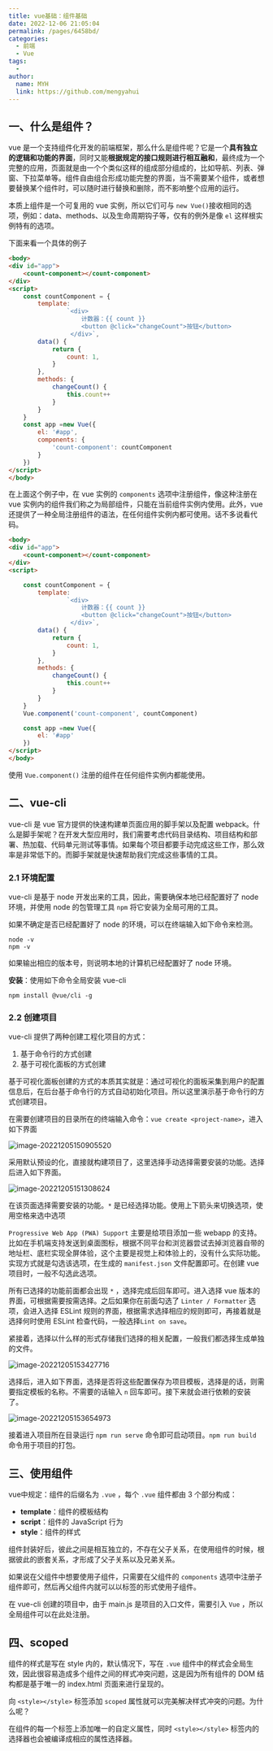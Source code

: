 ```yaml
---
title: vue基础：组件基础
date: 2022-12-06 21:05:04
permalink: /pages/6458bd/
categories:
  - 前端
  - Vue
tags:
  - 
author: 
  name: MYH
  link: https://github.com/mengyahui
---
```

## 一、什么是组件？

vue 是一个支持组件化开发的前端框架，那么什么是组件呢？它是一个**具有独立的逻辑和功能的界面**，同时又能**根据规定的接口规则进行相互融和**，最终成为一个完整的应用，页面就是由一个个类似这样的组成部分组成的，比如导航、列表、弹窗、下拉菜单等。组件自由组合形成功能完整的界面，当不需要某个组件，或者想要替换某个组件时，可以随时进行替换和删除，而不影响整个应用的运行。

本质上组件是一个可复用的 vue 实例，所以它们可与 `new Vue()`接收相同的选项，例如：data、methods、以及生命周期钩子等，仅有的例外是像 `el` 这样根实例特有的选项。

下面来看一个具体的例子

```html
<body>
<div id="app">
    <count-component></count-component>
</div>
<script>
    const countComponent = {
        template:
                `<div>
                    计数器：{{ count }}
                    <button @click="changeCount">按钮</button>
                 </div>`,
        data() {
            return {
                count: 1,
            }
        },
        methods: {
            changeCount() {
                this.count++
            }
        }
    }
    const app =new Vue({
        el: '#app',
        components: {
            'count-component': countComponent
        }
    })
</script>
</body>
```

在上面这个例子中，在 vue 实例的 `components` 选项中注册组件，像这种注册在 vue 实例内的组件我们称之为局部组件，只能在当前组件实例内使用。此外，vue 还提供了一种全局注册组件的语法，在任何组件实例内都可使用。话不多说看代码。

```html
<body>
<div id="app">
    <count-component></count-component>
</div>
<script>

    const countComponent = {
        template:
                `<div>
                    计数器：{{ count }}
                    <button @click="changeCount">按钮</button>
                 </div>`,
        data() {
            return {
                count: 1,
            }
        },
        methods: {
            changeCount() {
                this.count++
            }
        }
    }
    Vue.component('count-component', countComponent)

    const app =new Vue({
        el: '#app'
    })
</script>
</body>
```

使用 `Vue.component()` 注册的组件在任何组件实例内都能使用。

## 二、vue-cli

vue-cli 是 vue 官方提供的快速构建单页面应用的脚手架以及配置 webpack。什么是脚手架呢？在开发大型应用时，我们需要考虑代码目录结构、项目结构和部署、热加载、代码单元测试等事情。如果每个项目都要手动完成这些工作，那么效率是非常低下的。而脚手架就是快速帮助我们完成这些事情的工具。

### 2.1 环境配置

vue-cli 是基于 node 开发出来的工具，因此，需要确保本地已经配置好了 node 环境，并使用 node 的包管理工具 `npm` 将它安装为全局可用的工具。

如果不确定是否已经配置好了 node 的环境，可以在终端输入如下命令来检测。

```shell
node -v
npm -v
```

如果输出相应的版本号，则说明本地的计算机已经配置好了 node 环境。

**安装**：使用如下命令全局安装 vue-cli

```shell
npm install @vue/cli -g
```

### 2.2 创建项目

vue-cli 提供了两种创建工程化项目的方式：

1. 基于命令行的方式创建
2. 基于可视化面板的方式创建

基于可视化面板创建的方式的本质其实就是：通过可视化的面板采集到用户的配置信息后，在后台基于命令行的方式自动初始化项目。所以这里演示基于命令行的方式创建项目。

在需要创建项目的目录所在的终端输入命令：`vue create <project-name>`，进入如下界面

![image-20221205150905520](https://cdn.staticaly.com/gh/mengyahui/image-repository@master/vue/image-20221205150905520.6ji5sqmejjk0.jpg)

采用默认预设的化，直接就构建项目了，这里选择手动选择需要安装的功能。选择后进入如下界面。

![image-20221205151308624](https://cdn.staticaly.com/gh/mengyahui/image-repository@master/vue/image-20221205151308624.4byxcgt9v5u0.jpg)

在该页面选择需要安装的功能。`*` 是已经选择功能。使用上下箭头来切换选项，使用空格来选中选项

`Progressive Web App (PWA) Support` 主要是给项目添加一些 webapp 的支持。比如在手机端支持发送到桌面图标，根据不同平台和浏览器尝试去掉浏览器自带的地址栏、底栏实现全屏体验，这个主要是视觉上和体验上的，没有什么实际功能。实现方式就是勾选该选项，在生成的 `manifest.json` 文件配置即可。在创建 vue 项目时，一般不勾选此选项。

所有已选择的功能前面都会出现 `*` ，选择完成后回车即可。进入选择 vue 版本的界面，可根据需要按需选择。之后如果你在前面勾选了 `Linter / Formatter` 选项，会进入选择 ESLint 规则的界面，根据需求选择相应的规则即可，再接着就是选择何时使用 ESLint 检查代码，一般选择`Lint on save`。

紧接着，选择以什么样的形式存储我们选择的相关配置，一般我们都选择生成单独的文件。

![image-20221205153427716](https://cdn.staticaly.com/gh/mengyahui/image-repository@master/vue/image-20221205153427716.64baieuuvjk0.jpg)

选择后，进入如下界面，选择是否将这些配置保存为项目模板，选择是的话，则需要指定模板的名称。不需要的话输入 `n` 回车即可。接下来就会进行依赖的安装了。

![image-20221205153654973](https://cdn.staticaly.com/gh/mengyahui/image-repository@master/vue/image-20221205153654973.54cak8ygnwo0.jpg)

接着进入项目所在目录运行 `npm run serve` 命令即可启动项目。`npm run build` 命令用于项目的打包。

## 三、使用组件

vue中规定：组件的后缀名为 `.vue` ，每个 `.vue` 组件都由 3 个部分构成：

- **template**：组件的模板结构
- **script**：组件的 JavaScript 行为
- **style**：组件的样式

组件封装好后，彼此之间是相互独立的，不存在父子关系，在使用组件的时候，根据彼此的嵌套关系，才形成了父子关系以及兄弟关系。

如果说在父组件中想要使用子组件，只需要在父组件的 `components` 选项中注册子组件即可，然后再父组件内就可以以标签的形式使用子组件。

在 vue-cli 创建的项目中，由于 main.js 是项目的入口文件，需要引入 `Vue` ，所以全局组件可以在此处注册。

## 四、scoped

组件的样式是写在 style 内的，默认情况下，写在 `.vue` 组件中的样式会全局生效，因此很容易造成多个组件之间的样式冲突问题，这是因为所有组件的 DOM 结构都是基于唯一的 index.html 页面来进行呈现的。

向 `<style></style>` 标签添加 `scoped` 属性就可以完美解决样式冲突的问题。为什么呢？

在组件的每一个标签上添加唯一的自定义属性，同时 `<style></style>` 标签内的选择器也会被编译成相应的属性选择器。

